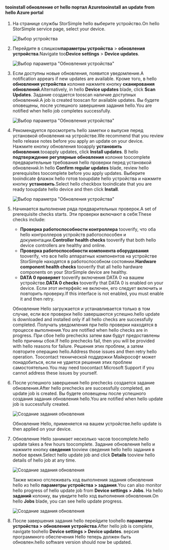 <!--author=alkohli last changed: 08/04/17-->

#### <a name="tooinstall-an-update-from-hello-azure-portal"></a><span data-ttu-id="1f659-101">tooinstall обновление от hello портал Azure</span><span class="sxs-lookup"><span data-stu-id="1f659-101">tooinstall an update from hello Azure portal</span></span>

1. <span data-ttu-id="1f659-102">На странице службы StorSimple hello выберите устройство.</span><span class="sxs-lookup"><span data-stu-id="1f659-102">On hello StorSimple service page, select your device.</span></span>

    ![Выбор устройства](./media/storsimple-8000-install-update5-via-portal/update1.png)

2. <span data-ttu-id="1f659-104">Перейдите в слишком**параметры устройства** > **обновления устройства**.</span><span class="sxs-lookup"><span data-stu-id="1f659-104">Navigate too**Device settings** > **Device updates**.</span></span>

    ![Выбор параметра "Обновления устройства"](./media/storsimple-8000-install-update5-via-portal/update2.png)

2. <span data-ttu-id="1f659-106">Если доступны новые обновления, появится уведомление.</span><span class="sxs-lookup"><span data-stu-id="1f659-106">A notification appears if new updates are available.</span></span> <span data-ttu-id="1f659-107">Кроме того, в hello **обновления устройства** колонке нажмите кнопку **сканирования обновлений**.</span><span class="sxs-lookup"><span data-stu-id="1f659-107">Alternatively, in hello **Device updates** blade, click **Scan Updates**.</span></span> <span data-ttu-id="1f659-108">Задание создается tooscan наличие доступных обновлений.</span><span class="sxs-lookup"><span data-stu-id="1f659-108">A job is created tooscan for available updates.</span></span> <span data-ttu-id="1f659-109">Вы будете оповещены, после успешного завершения задания hello.</span><span class="sxs-lookup"><span data-stu-id="1f659-109">You are notified when hello job completes successfully.</span></span>

    ![Выбор параметра "Обновления устройства"](./media/storsimple-8000-install-update5-via-portal/update3.png)

3. <span data-ttu-id="1f659-111">Рекомендуется просмотреть hello заметки о выпуске перед установкой обновления на устройстве.</span><span class="sxs-lookup"><span data-stu-id="1f659-111">We recommend that you review hello release notes before you apply an update on your device.</span></span> <span data-ttu-id="1f659-112">Нажмите кнопку обновления tooapply **установить обновления**.</span><span class="sxs-lookup"><span data-stu-id="1f659-112">tooapply updates, click **Install updates**.</span></span> <span data-ttu-id="1f659-113">В hello **подтверждение регулярные обновления** колонке toocomplete предварительные требования hello проверки перед установкой обновлений.</span><span class="sxs-lookup"><span data-stu-id="1f659-113">In hello **Confirm regular updates** blade, review hello prerequisites toocomplete before you apply updates.</span></span> <span data-ttu-id="1f659-114">Выберите tooindicate флажок hello готов tooupdate hello устройства и нажмите кнопку **установить**.</span><span class="sxs-lookup"><span data-stu-id="1f659-114">Select hello checkbox tooindicate that you are ready tooupdate hello device and then click **Install**.</span></span>

    ![Выбор параметра "Обновления устройства"](./media/storsimple-8000-install-update5-via-portal/update4.png)

6. <span data-ttu-id="1f659-116">Начинается выполнение ряда предварительных проверок.</span><span class="sxs-lookup"><span data-stu-id="1f659-116">A set of prerequisite checks starts.</span></span> <span data-ttu-id="1f659-117">Эти проверки включают в себя:</span><span class="sxs-lookup"><span data-stu-id="1f659-117">These checks include:</span></span>
   
   * <span data-ttu-id="1f659-118">**Проверка работоспособности контроллера** tooverify, что оба hello контроллеров устройств работоспособен и документации.</span><span class="sxs-lookup"><span data-stu-id="1f659-118">**Controller health checks** tooverify that both hello device controllers are healthy and online.</span></span>
   * <span data-ttu-id="1f659-119">**Проверка работоспособности компонента оборудования** tooverify, что все hello аппаратных компонентов на устройстве StorSimple находятся в работоспособном состоянии.</span><span class="sxs-lookup"><span data-stu-id="1f659-119">**Hardware component health checks** tooverify that all hello hardware components on your StorSimple device are healthy.</span></span>
   * <span data-ttu-id="1f659-120">**DATA 0 проверяет** tooverify включения DATA 0 на вашем устройстве.</span><span class="sxs-lookup"><span data-stu-id="1f659-120">**DATA 0 checks** tooverify that DATA 0 is enabled on your device.</span></span> <span data-ttu-id="1f659-121">Если этот интерфейс не включен, его следует включить и повторить проверку.</span><span class="sxs-lookup"><span data-stu-id="1f659-121">If this interface is not enabled, you must enable it and then retry.</span></span>

    <span data-ttu-id="1f659-122">Обновление Hello загружается и устанавливается только в том случае, если все проверки hello завершаются успешно.</span><span class="sxs-lookup"><span data-stu-id="1f659-122">hello update is downloaded and installed only if all hello checks are successfully completed.</span></span> <span data-ttu-id="1f659-123">Получать уведомления при hello проверки находятся в процессе выполнения.</span><span class="sxs-lookup"><span data-stu-id="1f659-123">You are notified when hello checks are in progress.</span></span> <span data-ttu-id="1f659-124">При сбое hello prechecks затем вам будут предоставлены hello причины сбоя.</span><span class="sxs-lookup"><span data-stu-id="1f659-124">If hello prechecks fail, then you will be provided with hello reasons for failure.</span></span> <span data-ttu-id="1f659-125">Решения этих проблем, а затем повторите операцию hello.</span><span class="sxs-lookup"><span data-stu-id="1f659-125">Address those issues and then retry hello operation.</span></span> <span data-ttu-id="1f659-126">Toocontact технической поддержки Майкрософт может понадобиться, если не удается решения этих проблем самостоятельно.</span><span class="sxs-lookup"><span data-stu-id="1f659-126">You may need toocontact Microsoft Support if you cannot address these issues by yourself.</span></span>

7. <span data-ttu-id="1f659-127">После успешного завершения hello prechecks создается задание обновления.</span><span class="sxs-lookup"><span data-stu-id="1f659-127">After hello prechecks are successfully completed, an update job is created.</span></span> <span data-ttu-id="1f659-128">Вы будете оповещены после успешного создания задания обновления hello.</span><span class="sxs-lookup"><span data-stu-id="1f659-128">You are notified when hello update job is successfully created.</span></span>
   
    ![Создание задания обновления](./media/storsimple-8000-install-update5-via-portal/update6.png)
   
    <span data-ttu-id="1f659-130">Обновление Hello, применяется на вашем устройстве.</span><span class="sxs-lookup"><span data-stu-id="1f659-130">hello update is then applied on your device.</span></span>

9. <span data-ttu-id="1f659-131">Обновление Hello занимает несколько часов toocomplete.</span><span class="sxs-lookup"><span data-stu-id="1f659-131">hello update takes a few hours toocomplete.</span></span> <span data-ttu-id="1f659-132">Задание обновления hello и нажмите кнопку **сведения** tooview сведения hello hello задания в любое время.</span><span class="sxs-lookup"><span data-stu-id="1f659-132">Select hello update job and click **Details** tooview hello details of hello job at any time.</span></span>

    ![Создание задания обновления](./media/storsimple-8000-install-update5-via-portal/update8.png)

     <span data-ttu-id="1f659-134">Также можно отслеживать ход выполнения задания обновления hello из hello **параметры устройства > задания**.</span><span class="sxs-lookup"><span data-stu-id="1f659-134">You can also monitor hello progress of hello update job from **Device settings > Jobs**.</span></span> <span data-ttu-id="1f659-135">На hello **заданий** колонку, вы увидите hello ход выполнения обновления.</span><span class="sxs-lookup"><span data-stu-id="1f659-135">On hello **Jobs** blade, you can see hello update progress.</span></span>

     ![Создание задания обновления](./media/storsimple-8000-install-update5-via-portal/update7.png)

10. <span data-ttu-id="1f659-137">После завершения задания hello перейдите toohello **параметры устройства > обновления устройства**.</span><span class="sxs-lookup"><span data-stu-id="1f659-137">After hello job is complete, navigate toohello **Device settings > Device updates**.</span></span> <span data-ttu-id="1f659-138">версия программного обеспечения Hello теперь должен быть обновлен.</span><span class="sxs-lookup"><span data-stu-id="1f659-138">hello software version should now be updated.</span></span>

